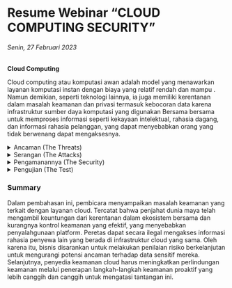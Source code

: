 # Resume Webinar “CLOUD COMPUTING SECURITY”
###### Senin, 27 Februari 2023

<strong>Cloud Computing</strong>
 <p> Cloud computing atau komputasi awan adalah model yang menawarkan layanan komputasi instan dengan biaya yang relatif rendah dan mampu . Namun demikian, seperti        teknologi lainnya, ia juga memiliki kerentanan dalam masalah keamanan dan privasi termasuk kebocoran data karena infrastruktur sumber daya komputasi yang digunakan Bersama bersama untuk memproses informasi seperti kekayaan intelektual, rahasia dagang, dan informasi rahasia pelanggan, yang dapat menyebabkan orang yang tidak berwenang dapat mengaksesnya. </p>
<details>
  <summary>Ancaman (The Threats)</summary>
  <ol type='i'>
    <li> 
      Data Loss & Data Leak
      <p>
        Data dalam cloud sangat rentan untuk hilang jika tidak ada fitur keamanan. Sebagian besar fitur perlindungan data cloud untuk perusahaan ditawarkan secara terpisah sebagai layanan opsional tambahan. Jadi, untuk mendapatkan tingkat kemanan yang lebih tinggi maka kita harus menambahkan fitur keamanan tambahannya. Namun harus bayar. 
      </p>
    </li>
    <li> 
      Abuse and Nefarious Use
      <p>
        Karena komputasi awan adalah ekosistem multi layanan, interaksi, dan saling ketergantungan, telah menjadi lebih umum. Eksploitasi (PagS) untuk "Peretasan sebagai Layanan" dapat lebih menantang untuk dikurangi karena tersembunyi di infrastruktur yang sama.
      </p>  
    </li>
    <li> 
      Insecure Interface and APIs 
      <p>
        Memanfaatkan API yang tidak aman di lingkungan multitenancy dapat meningkatkan risiko spionase bisnis, yang berpotensi mengakibatkan kompromi atau pencurian data sensitif dan pribadi.
      </p>
    </li>
    <li> 
      Shared Technologies Issues 
      <p>
        Penyedia layanan cloud menggunakan infrastruktur yang dapat diskalakan untuk mendukung banyak penyewa yang berbagi infrastruktur yang mendasarinya. Pada lapisan terendah, di mana hypervisor dapat dieksploitasi dari mesin virtual yang disusupi di sewa lain untuk mendapatkan akses ke semua VM di lingkungan bersama yang sama.
      </p>  
    </li>
  </ol>
</details>
<details>
 <summary>Serangan (The Attacks)</summary>
 <ol type='i'>
  <li>
   Virtual Machine Level Attack
   <p>
    Serangan pada platform Cloud yang sama dapat mempengaruhi penyewa lainnya. Wajib bagi penyebaran Cloud apa pun untuk mengeraskan lapisan virtualisasi untuk mencegah serangan VM ke VM.
   </p>
  </li>
  <li>
   Service and Session Hijacking
   <p>
    Pembajakan Layanan dan Session. 
   </p>
  </li>
  <li>
   Man in the Cloud and DDoS
  </li>
 <ol>
</details>
<details>
 <summary>
  Pengamanannya (The Security)
 </summary>
 <ol type='i'>
  <li>Software Defined Security
   <p>
    Yakinkan kembali solusi keamanan Cloud tertinggi yang tersedia.
   </p>
  </li>
  <li>
   Inspection and Monitoring
   <p>
    Penilaian pendapat kedua 
   </p>
  </li>
 </ol>
</details>
<details>
 <summary>Pengujian (The Test)</summary>
 <ol type='i'>
  <li>Cloud Resources Isolation
   <p>Mencegah serangan pivot VM ke VM.</p>
  </li>
  <li>Check Lock-in Issues
   <p>Cegah terjebak dalam produk yang rentan.</p>
  </li>
  <li>Check Governance Issues
   <p>Yakinkan kembali standar praktik terbaik.</p>
  </li>
  <li>Check Compliance Issues
   <p>Hindari sanksi dan hukuman.</p>
  </li>
  <li>Check Data Integrity, Retention, and Disposal
   <p>Mencegah kebocoran dan kerugian,</p>
  </li>
 </ol>
</details>

### Summary
<p>Dalam pembahasan ini, pembicara menyampaikan masalah keamanan yang terkait dengan layanan cloud. Tercatat bahwa penjahat dunia maya telah mengambil keuntungan dari kerentanan dalam ekosistem bersama dan kurangnya kontrol keamanan yang efektif, yang menyebabkan penyalahgunaan platform. Peretas dapat secara ilegal mengakses informasi rahasia penyewa lain yang berada di infrastruktur cloud yang sama. Oleh karena itu, bisnis disarankan untuk melakukan penilaian risiko berkelanjutan untuk mengurangi potensi ancaman terhadap data sensitif mereka. Selanjutnya, penyedia keamanan cloud harus meningkatkan perlindungan keamanan melalui penerapan langkah-langkah keamanan proaktif yang lebih canggih dan canggih untuk mengatasi tantangan ini.</p>
